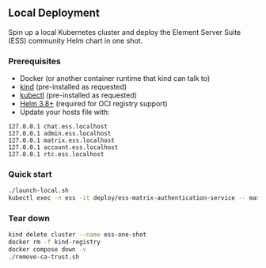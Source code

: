 ## Local Deployment

Spin up a local Kubernetes cluster and deploy the Element Server Suite (ESS) community Helm chart in one shot.

### Prerequisites

- Docker (or another container runtime that kind can talk to)
- [kind](https://kind.sigs.k8s.io/) (pre-installed as requested)
- [kubectl](https://kubernetes.io/docs/tasks/tools/) (pre-installed as requested)
- [Helm 3.8+](https://helm.sh/) (required for OCI registry support)
- Update your hosts file with:

```
127.0.0.1 chat.ess.localhost
127.0.0.1 admin.ess.localhost
127.0.0.1 matrix.ess.localhost
127.0.0.1 account.ess.localhost
127.0.0.1 rtc.ess.localhost
```

### Quick start

```bash
./launch-local.sh
kubectl exec -n ess -it deploy/ess-matrix-authentication-service -- mas-cli manage register-user
```

### Tear down

```bash
kind delete cluster --name ess-one-shot
docker rm -f kind-registry
docker compose down -v
./remove-ca-trust.sh
```
